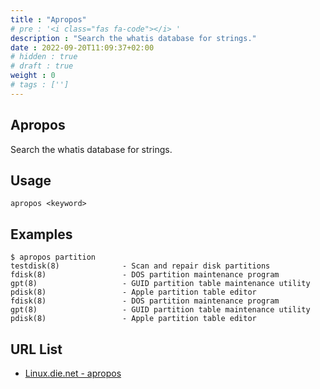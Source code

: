 ```yaml
---
title : "Apropos"
# pre : '<i class="fas fa-code"></i> '
description : "Search the whatis database for strings."
date : 2022-09-20T11:09:37+02:00
# hidden : true
# draft : true
weight : 0
# tags : ['']
---
```


## Apropos

Search the whatis database for strings.

## Usage

```plain
apropos <keyword>
```

## Examples

```plain
$ apropos partition
testdisk(8)              - Scan and repair disk partitions
fdisk(8)                 - DOS partition maintenance program
gpt(8)                   - GUID partition table maintenance utility
pdisk(8)                 - Apple partition table editor
fdisk(8)                 - DOS partition maintenance program
gpt(8)                   - GUID partition table maintenance utility
pdisk(8)                 - Apple partition table editor
```

## URL List

* [Linux.die.net - apropos](https://linux.die.net/man/1/apropos)
